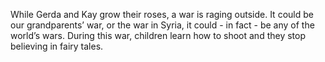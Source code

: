 While Gerda and Kay grow their roses, a war is raging outside. It could be our 
grandparents’ war, or the war in Syria, it could - in fact - be any of the world’s wars.
During this war, children learn how to shoot and they stop believing in
fairy tales.